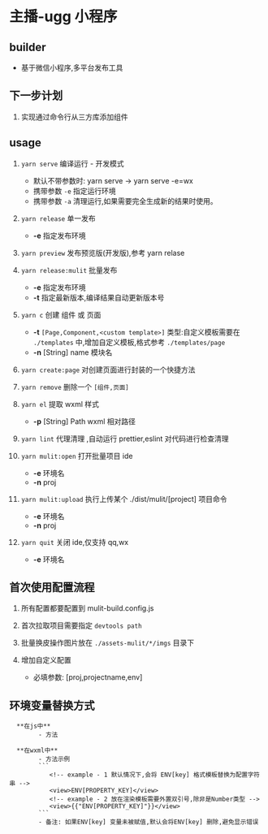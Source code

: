 # 主播-ugg 小程序

## builder

- 基于微信小程序,多平台发布工具

## 下一步计划

1.  实现通过命令行从三方库添加组件

## usage

1. `yarn serve` 编译运行 - 开发模式

   - 默认不带参数时: yarn serve -> yarn serve -e=wx
   - 携带参数 `-e` 指定运行环境
   - 携带参数 `-a` 清理运行,如果需要完全生成新的结果时使用。

2. `yarn release` 单一发布

   - **-e** 指定发布环境

3. `yarn preview` 发布预览版(开发版),参考 yarn relase

4. `yarn release:mulit` 批量发布

   - **-e** 指定发布环境
   - **-t** 指定最新版本,编译结果自动更新版本号

5. `yarn c` 创建 组件 或 页面

   - **-t** `[Page,Component,<custom template>]` 类型:自定义模板需要在 `./templates` 中,增加自定义模板,格式参考 `./templates/page`
   - **-n** [String] name 模块名

6. `yarn create:page` 对创建页面进行封装的一个快捷方法

7. `yarn remove` 删除一个 `[组件,页面]`

8. `yarn el` 提取 wxml 样式

   - **-p** [String] Path wxml 相对路径

9. `yarn lint` 代理清理 ,自动运行 prettier,eslint 对代码进行检查清理

10. `yarn mulit:open` 打开批量项目 ide

    - **-e** 环境名
    - **-n** proj

11. `yarn mulit:upload` 执行上传某个 ./dist/mulit/[project] 项目命令

    - **-e** 环境名
    - **-n** proj

12. `yarn quit` 关闭 ide,仅支持 qq,wx

    - **-e** 环境名

## 首次使用配置流程

1. 所有配置都要配置到 mulit-build.config.js

2. 首次拉取项目需要指定 `devtools path`

3. 批量换皮操作图片放在 `./assets-mulit/*/imgs` 目录下

4. 增加自定义配置

   - 必填参数: [proj,projectname,env]

## 环境变量替换方式

      **在js中**
            - 方法

      **在wxml中**
            - 方法示例
            ```
               <!-- example - 1 默认情况下,会将 ENV[key] 格式模板替换为配置字符串 -->
               <view>ENV[PROPERTY_KEY]</view>
               <!-- example - 2 放在渲染模板需要外置双引号,除非是Number类型 -->
               <view>{{"ENV[PROPERTY_KEY]"}}</view>
            ```
            - 备注: 如果ENV[key] 变量未被赋值,默认会将ENV[key] 删除,避免显示错误
